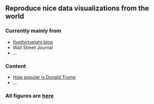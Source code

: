 ## Reproduce nice data visualizations from the world

### Currently mainly from 

- [fivethirtyeight blog](projects.fivethirtyeight.com)
- Wall Street Journal
- ...



### Content

- [How popular is Donald Trump](trump-approval/)
- ...



### All figures are [here](my_gallery/)